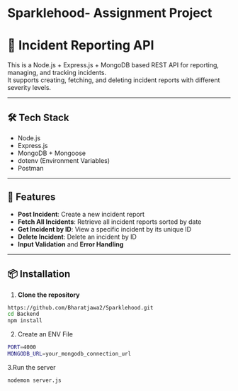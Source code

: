 # Sparklehood- Assignment Project
# 🚨 Incident Reporting API

This is a Node.js + Express.js + MongoDB based REST API for reporting, managing, and tracking incidents.  
It supports creating, fetching, and deleting incident reports with different severity levels.

---

## 🛠️ Tech Stack

- Node.js
- Express.js
- MongoDB + Mongoose
- dotenv (Environment Variables)
- Postman

---

## 🚀 Features

- **Post Incident**: Create a new incident report
- **Fetch All Incidents**: Retrieve all incident reports sorted by date
- **Get Incident by ID**: View a specific incident by its unique ID
- **Delete Incident**: Delete an incident by ID
- **Input Validation** and **Error Handling**

---

## 📦 Installation

1. **Clone the repository**

```bash
https://github.com/Bharatjawa2/Sparklehood.git
cd Backend
npm install
```

2. Create an ENV File
```bash
PORT=4000
MONGODB_URL=your_mongodb_connection_url
```

3.Run the server
```bash
nodemon server.js
```



